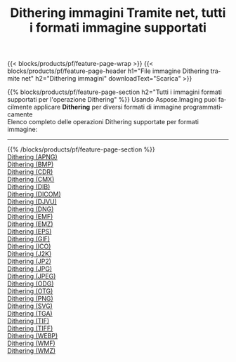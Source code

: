 ﻿---
title: Dithering immagini Tramite net, tutti i formati immagine supportati 
weight: 3920
url: /it/net/dither 
lang: it
langdirlevel: 2
locales: zh-hans,ja,it,ru,de,es,fr,nl,id,lt,pl,pt,vi,tr,ko,zh-hant,ar,hi,th,sv,cs,uk,he
description: Usando Aspose.Imaging puoi facilmente Dithering immagini tramite net
---

{{< blocks/products/pf/feature-page-wrap >}}
{{< blocks/products/pf/feature-page-header h1="File immagine Dithering tramite net" h2="Dithering immagini" downloadText="Scarica" >}}


{{% blocks/products/pf/feature-page-section  h2="Tutti i immagini formati supportati per l'operazione Dithering" %}}
Usando Aspose.Imaging puoi facilmente applicare **Dithering** per diversi formati di immagine programmaticamente
<br/>
Elenco completo delle operazioni Dithering supportate per formati immagine:
<hr/>
{{% /blocks/products/pf/feature-page-section %}}
<div class="container-fluid productfamilypage bg-gray">
    <div class="convertypes bg-gray agp-content section">
        <div class="container">
		<div class="row other-converters">
		    <div class='col-md-2 other-converter remove-lp remove-rp'><a href="/imaging/it/net/dither/apng" >Dithering (APNG)</a></div><div class='col-md-2 other-converter remove-lp remove-rp'><a href="/imaging/it/net/dither/bmp" >Dithering (BMP)</a></div><div class='col-md-2 other-converter remove-lp remove-rp'><a href="/imaging/it/net/dither/cdr" >Dithering (CDR)</a></div><div class='col-md-2 other-converter remove-lp remove-rp'><a href="/imaging/it/net/dither/cmx" >Dithering (CMX)</a></div><div class='col-md-2 other-converter remove-lp remove-rp'><a href="/imaging/it/net/dither/dib" >Dithering (DIB)</a></div><div class='col-md-2 other-converter remove-lp remove-rp'><a href="/imaging/it/net/dither/dicom" >Dithering (DICOM)</a></div><div class='col-md-2 other-converter remove-lp remove-rp'><a href="/imaging/it/net/dither/djvu" >Dithering (DJVU)</a></div><div class='col-md-2 other-converter remove-lp remove-rp'><a href="/imaging/it/net/dither/dng" >Dithering (DNG)</a></div><div class='col-md-2 other-converter remove-lp remove-rp'><a href="/imaging/it/net/dither/emf" >Dithering (EMF)</a></div><div class='col-md-2 other-converter remove-lp remove-rp'><a href="/imaging/it/net/dither/emz" >Dithering (EMZ)</a></div><div class='col-md-2 other-converter remove-lp remove-rp'><a href="/imaging/it/net/dither/eps" >Dithering (EPS)</a></div><div class='col-md-2 other-converter remove-lp remove-rp'><a href="/imaging/it/net/dither/gif" >Dithering (GIF)</a></div><div class='col-md-2 other-converter remove-lp remove-rp'><a href="/imaging/it/net/dither/ico" >Dithering (ICO)</a></div><div class='col-md-2 other-converter remove-lp remove-rp'><a href="/imaging/it/net/dither/j2k" >Dithering (J2K)</a></div><div class='col-md-2 other-converter remove-lp remove-rp'><a href="/imaging/it/net/dither/jp2" >Dithering (JP2)</a></div><div class='col-md-2 other-converter remove-lp remove-rp'><a href="/imaging/it/net/dither/jpg" >Dithering (JPG)</a></div><div class='col-md-2 other-converter remove-lp remove-rp'><a href="/imaging/it/net/dither/jpeg" >Dithering (JPEG)</a></div><div class='col-md-2 other-converter remove-lp remove-rp'><a href="/imaging/it/net/dither/odg" >Dithering (ODG)</a></div><div class='col-md-2 other-converter remove-lp remove-rp'><a href="/imaging/it/net/dither/otg" >Dithering (OTG)</a></div><div class='col-md-2 other-converter remove-lp remove-rp'><a href="/imaging/it/net/dither/png" >Dithering (PNG)</a></div><div class='col-md-2 other-converter remove-lp remove-rp'><a href="/imaging/it/net/dither/svg" >Dithering (SVG)</a></div><div class='col-md-2 other-converter remove-lp remove-rp'><a href="/imaging/it/net/dither/tga" >Dithering (TGA)</a></div><div class='col-md-2 other-converter remove-lp remove-rp'><a href="/imaging/it/net/dither/tif" >Dithering (TIF)</a></div><div class='col-md-2 other-converter remove-lp remove-rp'><a href="/imaging/it/net/dither/tiff" >Dithering (TIFF)</a></div><div class='col-md-2 other-converter remove-lp remove-rp'><a href="/imaging/it/net/dither/webp" >Dithering (WEBP)</a></div><div class='col-md-2 other-converter remove-lp remove-rp'><a href="/imaging/it/net/dither/wmf" >Dithering (WMF)</a></div><div class='col-md-2 other-converter remove-lp remove-rp'><a href="/imaging/it/net/dither/wmz" >Dithering (WMZ)</a></div>
                </div>
        </div>
    </div>
</div>
<br/>


